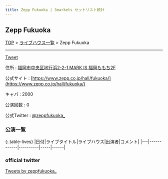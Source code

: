 ```yaml
---
title: Zepp Fukuoka | 3markets セットリスト統計
---
```

## Zepp Fukuoka

[TOP](/setlist/) > [ライブハウス一覧](livehouses.html) > Zepp Fukuoka

___

<a href="https://twitter.com/share?ref_src=twsrc%5Etfw" data-text="3markets[ ]セットリスト > Zepp Fukuoka" class="twitter-share-button" data-via="3markets" data-hashtags="3markets" data-related="3markets" data-show-count="false">Tweet</a>

住所
:    <a href="https://www.google.co.jp/maps/search/%E7%A6%8F%E5%B2%A1%E5%B8%82%E4%B8%AD%E5%A4%AE%E5%8C%BA%E5%9C%B0%E8%A1%8C%E6%B5%9C2-2-1%20MARK%20IS%20%E7%A6%8F%E5%B2%A1%E3%82%82%E3%82%82%E3%81%A12F" rel="noopener noreferrer" target="_blank">福岡市中央区地行浜2-2-1 MARK IS 福岡ももち2F</a>

公式サイト
:    [https://www.zepp.co.jp/hall/fukuoka/](https://www.zepp.co.jp/hall/fukuoka/)

キャパ
:    2000

公演回数
: 0


公式Twitter
: <a href="https://twitter.com/zeppfukuoka_">@zeppfukuoka_</a>


### 公演一覧

{:.table-lives}
|日付|ライブタイトル|ライブハウス|出演者|コメント|
|---|------------|----------|-----|------|




### official twitter

<a class="twitter-timeline" href="https://twitter.com/zeppfukuoka_?ref_src=twsrc%5Etfw">Tweets by zeppfukuoka_</a> <script async src="https://platform.twitter.com/widgets.js" charset="utf-8"></script>


<script async src="https://platform.twitter.com/widgets.js" charset="utf-8"></script>